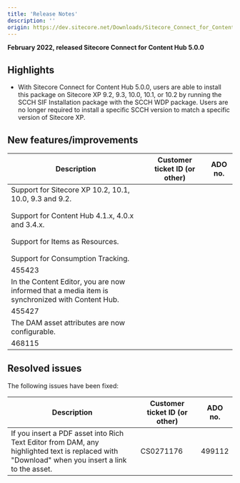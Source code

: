 ```yaml
---
title: 'Release Notes'
description: ''
origin: https://dev.sitecore.net/Downloads/Sitecore_Connect_for_Content_Hub/5x/Sitecore_Connect_for_Content_Hub_500/Release_Notes
---
```


**February 2022, released Sitecore Connect for Content Hub 5.0.0**

## Highlights

- With Sitecore Connect for Content Hub 5.0.0, users are able to install this package on Sitecore XP 9.2, 9.3, 10.0, 10.1, or 10.2 by running the SCCH SIF Installation package with the SCCH WDP package. Users are no longer required to install a specific SCCH version to match a specific version of Sitecore XP.

## New features/improvements

| Description                                                                                     | Customer ticket ID (or other) | ADO no. |
| ----------------------------------------------------------------------------------------------- | ----------------------------- | ------- |
| ​​Support for Sitecore XP 10.2, 10.1, 10.0, 9.3 and 9.2.                                        |
|  |
|  |
| Support for Content Hub 4.1.x, 4.0.x and 3.4.x.                                                 |
|  |
|  |
| Support for Items as Resources.                                                                 |
|  |
|  |
| Support for Consumption Tracking.                                                               |
| 455423                                                                                          |
| In the Content Editor, you are now informed that a media item is synchronized with Content Hub. |
| 455427                                                                                          |
| The DAM asset attributes are now configurable.                                                  |
| 468115                                                                                          |

## Resolved issues

The following issues have been fixed:

| Description                                                                                                                                     | Customer ticket ID (or other) | ADO no. |
| ----------------------------------------------------------------------------------------------------------------------------------------------- | ----------------------------- | ------- |
| If you insert a PDF asset into Rich Text Editor from DAM, any highlighted text is replaced with "Download" when you insert a link to the asset. | CS0271176                     | 499112  |
